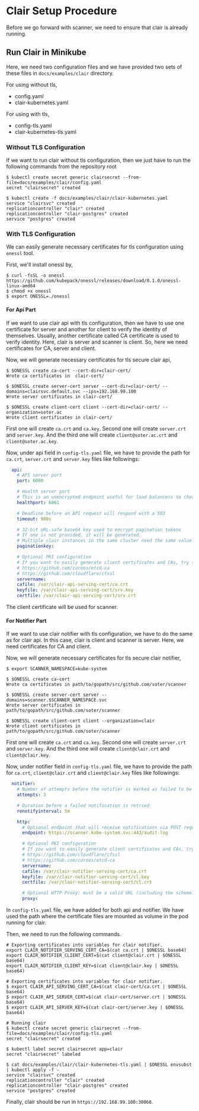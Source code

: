 # Clair Setup Procedure

Before we go forward with scanner, we need to ensure that clair is already running.

## Run Clair in Minikube

 Here, we need two configuration files and we have provided two sets of these files in `docs/examples/clair` directory.

For using without tls,

- config.yaml
- clair-kubernetes.yaml

For using with tls,

- config-tls.yaml
- clair-kubernetes-tls.yaml


### Without TLS Configuration

If we want to run clair without tls configuration, then we just have to run the following commands from the repository root

```console
$ kubectl create secret generic clairsecret --from-file=docs/examples/clair/config.yaml
secret "clairsecret" created

$ kubectl create -f docs/examples/clair/clair-kubernetes.yaml
service "clairsvc" created
replicationcontroller "clair" created
replicationcontroller "clair-postgres" created
service "postgres" created
```

### With TLS Configuration

We can easily generate necessary certificates for tls configuration using `onessl` tool.

First, we'll install onessl by,

```console
$ curl -fsSL -o onessl https://github.com/kubepack/onessl/releases/download/0.1.0/onessl-linux-amd64
$ chmod +x onessl
$ export ONESSL=./onessl
```

#### For Api Part

If we want to use clair api with tls configuration, then we have to use one certificate for server and another for client to verify the identity of themselves. Usually, another certificate called CA certificate is used to verify identity. Here, clair is server and scanner is client. So, here we need certificates for CA, server and client.

Now, we will generate necessary certificates for tls secure clair api,

```console
$ $ONESSL create ca-cert --cert-dir=clair-cert/
Wrote ca certificates in  clair-cert/

$ $ONESSL create server-cert server --cert-dir=clair-cert/ --domains=clairsvc.default.svc --ips=192.168.99.100
Wrote server certificates in clair-cert/

$ $ONESSL create client-cert client --cert-dir=clair-cert/ --organization=soter.ac
Wrote client certificates in clair-cert/
```

First one will create `ca.crt` and `ca.key`. Second one will create `server.crt` and `server.key`. And the third one will create `client@soter.ac.crt` and `client@soter.ac.key`.

Now, under api field in `config-tls.yaml` file, we have to provide the path for `ca.crt`, `server.crt` and `server.key` files like followings:

```yaml
  api:
    # API server port
    port: 6060

    # Health server port
    # This is an unencrypted endpoint useful for load balancers to check to healthiness of the clair server.
    healthport: 6061

    # Deadline before an API request will respond with a 503
    timeout: 900s

    # 32-bit URL-safe base64 key used to encrypt pagination tokens
    # If one is not provided, it will be generated.
    # Multiple clair instances in the same cluster need the same value.
    paginationkey:

    # Optional PKI configuration
    # If you want to easily generate client certificates and CAs, try the following projects:
    # https://github.com/coreos/etcd-ca
    # https://github.com/cloudflare/cfssl
    servername:
    cafile: /var/clair-api-serving-cert/ca.crt
    keyfile: /var/clair-api-serving-cert/srv.key
    certfile: /var/clair-api-serving-cert/srv.crt
```

The client certificate will be used for scanner.

#### For Notifier Part

If we want to use clair notifier with tls configuration, we have to do the same as for clair api. In this case, clair is client and scanner is server. Here, we need certificates for CA and client.

Now, we will generate necessary certificates for tls secure clair notifier,

```console
$ export SCANNER_NAMESPACE=kube-system

$ $ONESSL create ca-cert
Wrote ca certificates in path/to/gopath/src/github.com/soter/scanner

$ $ONESSL create server-cert server --domains=scanner.$SCANNER_NAMESPACE.svc
Wrote server certificates in path/to/gopath/src/github.com/soter/scanner

$ $ONESSL create client-cert client --organization=clair
Wrote client certificates in path/to/gopath/src/github.com/soter/scanner
```

First one will create `ca.crt` and `ca.key`. Second one will create `server.crt` and `server.key`. And the third one will create `client@clair.crt` and `client@clair.key`.

Now, under notifier field in `config-tls.yaml` file, we have to provide the path for `ca.crt`, `client@clair.crt` and `client@clair.key` files like followings:

```yaml
  notifier:
    # Number of attempts before the notifier is marked as failed to be sent
    attempts: 3

    # Duration before a failed notification is retried
    renotifyinterval: 5m

    http:
      # Optional endpoint that will receive notifications via POST requests
      endpoint: https://scanner.kube-system.svc:443/audit-log

      # Optional PKI configuration
      # If you want to easily generate client certificates and CAs, try the following projects:
      # https://github.com/cloudflare/cfssl
      # https://github.com/coreos/etcd-ca
      servername:
      cafile: /var/clair-notifier-serving-cert/ca.crt
      keyfile: /var/clair-notifier-serving-cert/cl.key
      certfile: /var/clair-notifier-serving-cert/cl.crt

      # Optional HTTP Proxy: must be a valid URL (including the scheme).
      proxy:
```

In `config-tls.yaml` file, we have added for both api and notifier. We have used the path where the certificate files are mounted as volume in the pod running for clair.

Then, we need to run the following commands.

```console
# Exporting certificates into variables for clair notifier.
export CLAIR_NOTIFIER_SERVING_CERT_CA=$(cat ca.crt | $ONESSL base64)
export CLAIR_NOTIFIER_CLIENT_CERT=$(cat client@clair.crt | $ONESSL base64)
export CLAIR_NOTIFIER_CLIENT_KEY=$(cat client@clair.key | $ONESSL base64)

# Exporting certificates into variables for clair notifier.
$ export CLAIR_API_SERVING_CERT_CA=$(cat clair-cert/ca.crt | $ONESSL base64)
$ export CLAIR_API_SERVER_CERT=$(cat clair-cert/server.crt | $ONESSL base64)
$ export CLAIR_API_SERVER_KEY=$(cat clair-cert/server.key | $ONESSL base64)

# Running clair
$ kubectl create secret generic clairsecret --from-file=docs/examples/clair/config-tls.yaml
secret "clairsecret" created

$ kubectl label secret clairsecret app=clair
secret "clairsecret" labeled

$ cat docs/examples/clair/clair-kubernetes-tls.yaml | $ONESSL envsubst | kubectl apply -f -
service "clairsvc" created
replicationcontroller "clair" created
replicationcontroller "clair-postgres" created
service "postgres" created
```

Finally, clair should be run in `https://192.168.99.100:30060`.
